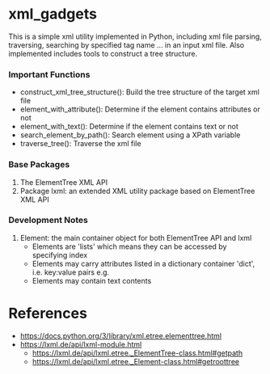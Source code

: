 # xml_gadgets
This is a simple xml utility implemented in Python, including xml file parsing, traversing, searching by specified tag name ... in an input xml file. Also implemented includes tools to construct a tree structure. 

### Important Functions
- construct_xml_tree_structure(): Build the tree structure of the target xml file 
- element_with_attribute(): Determine if the element contains attributes or not
- element_with_text(): Determine if the element contains text or not
- search_element_by_path(): Search element using a XPath variable
- traverse_tree(): Traverse the xml file 

### Base Packages
1. The ElementTree XML API
2. Package lxml: an extended XML utility package based on ElementTree XML API

### Development Notes
1. Element: the main container object for both ElementTree API and lxml
   - Elements are 'lists' which means they can be accessed by specifying index
   - Elements may carry attributes listed in a dictionary container 'dict', i.e. key:value pairs
      e.g. <country name="Liechtenstein" continent="Europe">
   - Elements may contain text contents
   
# References
- https://docs.python.org/3/library/xml.etree.elementtree.html
- https://lxml.de/api/lxml-module.html
  - https://lxml.de/api/lxml.etree._ElementTree-class.html#getpath
  - https://lxml.de/api/lxml.etree._Element-class.html#getroottree

